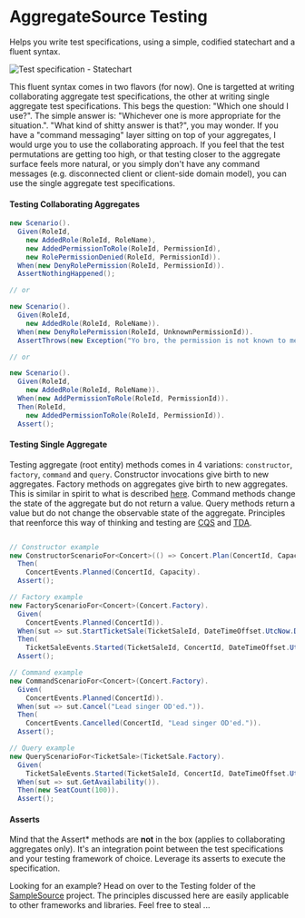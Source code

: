AggregateSource Testing
=======================

Helps you write test specifications, using a simple, codified statechart and a fluent syntax.

![Test specification - Statechart](../../../docs/images/TestSpecificationStatechart.png)

This fluent syntax comes in two flavors (for now). One is targetted at writing collaborating aggregate test specifications, the other at writing single aggregate test specifications. This begs the question: "Which one should I use?". The simple answer is: "Whichever one is more appropriate for the situation.". "What kind of shitty answer is that?", you may wonder. If you have a "command messaging" layer sitting on top of your aggregates, I would urge you to use the collaborating approach. If you feel that the test permutations are getting too high, or that testing closer to the aggregate surface feels more natural, or you simply don't have any command messages (e.g. disconnected client or client-side domain model), you can use the single aggregate test specifications.

#### Testing Collaborating Aggregates

```csharp
new Scenario().
  Given(RoleId,
    new AddedRole(RoleId, RoleName),
    new AddedPermissionToRole(RoleId, PermissionId),
    new RolePermissionDenied(RoleId, PermissionId)).
  When(new DenyRolePermission(RoleId, PermissionId)).
  AssertNothingHappened();

// or

new Scenario().
  Given(RoleId,
    new AddedRole(RoleId, RoleName)).
  When(new DenyRolePermission(RoleId, UnknownPermissionId)).
  AssertThrows(new Exception("Yo bro, the permission is not known to me."));

// or

new Scenario().
  Given(RoleId,
    new AddedRole(RoleId, RoleName)).
  When(new AddPermissionToRole(RoleId, PermissionId)).
  Then(RoleId,
    new AddedPermissionToRole(RoleId, PermissionId)).
  Assert();
```

#### Testing Single Aggregate

Testing aggregate (root entity) methods comes in 4 variations: ```constructor```, ```factory```, ```command``` and ```query```. Constructor invocations give birth to new aggregates. Factory methods on aggregates give birth to new aggregates. This is similar in spirit to what is described [here](http://www.udidahan.com/2009/06/29/dont-create-aggregate-roots/ "Don't create aggregate roots"). Command methods change the state of the aggregate but do not return a value. Query methods return a value but do not change the observable state of the aggregate. Principles that reenforce this way of thinking and testing are [CQS](http://martinfowler.com/bliki/CommandQuerySeparation.html "Command and query separation") and [TDA](http://pragprog.com/articles/tell-dont-ask "Tell, don't ask").

```csharp

// Constructor example
new ConstructorScenarioFor<Concert>(() => Concert.Plan(ConcertId, Capacity)).
  Then(
    ConcertEvents.Planned(ConcertId, Capacity).
  Assert();

// Factory example
new FactoryScenarioFor<Concert>(Concert.Factory).
  Given(
    ConcertEvents.Planned(ConcertId)).
  When(sut => sut.StartTicketSale(TicketSaleId, DateTimeOffset.UtcNow.Date)).
  Then(
    TicketSaleEvents.Started(TicketSaleId, ConcertId, DateTimeOffset.UtcNow.Date, 100)).
  Assert();

// Command example
new CommandScenarioFor<Concert>(Concert.Factory).
  Given(
    ConcertEvents.Planned(ConcertId)).
  When(sut => sut.Cancel("Lead singer OD'ed.")).
  Then(
    ConcertEvents.Cancelled(ConcertId, "Lead singer OD'ed.")).
  Assert();

// Query example
new QueryScenarioFor<TicketSale>(TicketSale.Factory).
  Given(
    TicketSaleEvents.Started(TicketSaleId, ConcertId, DateTimeOffset.UtcNow.Date, 100)).
  When(sut => sut.GetAvailability()).
  Then(new SeatCount(100)).
  Assert();

```
#### Asserts

Mind that the Assert* methods are **not** in the box (applies to collaborating aggregates only). It's an integration point between the test specifications and your testing framework of choice. Leverage its asserts to execute the specification.

Looking for an example? Head on over to the Testing folder of the [SampleSource](../../SampleSource/Testing "Sample source") project.
The principles discussed here are easily applicable to other frameworks and libraries. Feel free to steal ...

